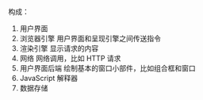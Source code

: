 构成：
1. 用户界面
2. 浏览器引擎 
  用户界面和呈现引擎之间传送指令
3. 渲染引擎 
  显示请求的内容
4. 网络 
  网络调用，比如 HTTP 请求
5. 用户界面后端 
  绘制基本的窗口小部件，比如组合框和窗口
6. JavaScript 解释器
7. 数据存储